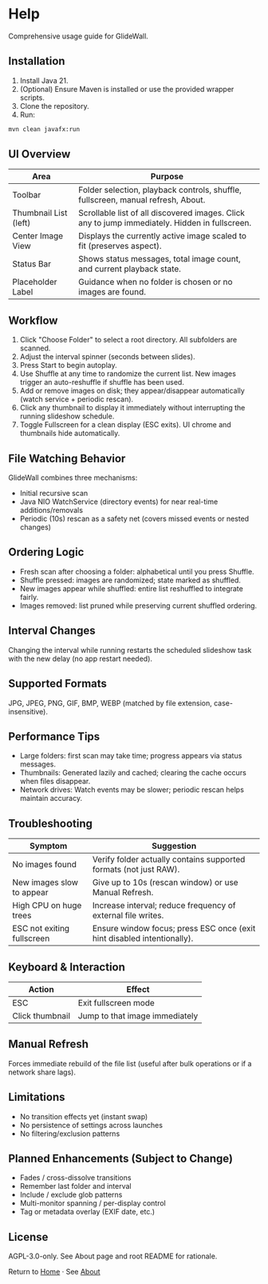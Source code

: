 # Help

Comprehensive usage guide for GlideWall.

## Installation
1. Install Java 21.
2. (Optional) Ensure Maven is installed or use the provided wrapper scripts.
3. Clone the repository.
4. Run:
```bash
mvn clean javafx:run
```

## UI Overview
| Area | Purpose |
|------|---------|
| Toolbar | Folder selection, playback controls, shuffle, fullscreen, manual refresh, About. |
| Thumbnail List (left) | Scrollable list of all discovered images. Click any to jump immediately. Hidden in fullscreen. |
| Center Image View | Displays the currently active image scaled to fit (preserves aspect). |
| Status Bar | Shows status messages, total image count, and current playback state. |
| Placeholder Label | Guidance when no folder is chosen or no images are found. |

## Workflow
1. Click "Choose Folder" to select a root directory. All subfolders are scanned.
2. Adjust the interval spinner (seconds between slides).
3. Press Start to begin autoplay.
4. Use Shuffle at any time to randomize the current list. New images trigger an auto-reshuffle if shuffle has been used.
5. Add or remove images on disk; they appear/disappear automatically (watch service + periodic rescan).
6. Click any thumbnail to display it immediately without interrupting the running slideshow schedule.
7. Toggle Fullscreen for a clean display (ESC exits). UI chrome and thumbnails hide automatically.

## File Watching Behavior
GlideWall combines three mechanisms:
- Initial recursive scan
- Java NIO WatchService (directory events) for near real-time additions/removals
- Periodic (10s) rescan as a safety net (covers missed events or nested changes)

## Ordering Logic
- Fresh scan after choosing a folder: alphabetical until you press Shuffle.
- Shuffle pressed: images are randomized; state marked as shuffled.
- New images appear while shuffled: entire list reshuffled to integrate fairly.
- Images removed: list pruned while preserving current shuffled ordering.

## Interval Changes
Changing the interval while running restarts the scheduled slideshow task with the new delay (no app restart needed).

## Supported Formats
JPG, JPEG, PNG, GIF, BMP, WEBP (matched by file extension, case-insensitive).

## Performance Tips
- Large folders: first scan may take time; progress appears via status messages.
- Thumbnails: Generated lazily and cached; clearing the cache occurs when files disappear.
- Network drives: Watch events may be slower; periodic rescan helps maintain accuracy.

## Troubleshooting
| Symptom | Suggestion |
|---------|------------|
| No images found | Verify folder actually contains supported formats (not just RAW). |
| New images slow to appear | Give up to 10s (rescan window) or use Manual Refresh. |
| High CPU on huge trees | Increase interval; reduce frequency of external file writes. |
| ESC not exiting fullscreen | Ensure window focus; press ESC once (exit hint disabled intentionally). |

## Keyboard & Interaction
| Action | Effect |
|--------|--------|
| ESC | Exit fullscreen mode |
| Click thumbnail | Jump to that image immediately |

## Manual Refresh
Forces immediate rebuild of the file list (useful after bulk operations or if a network share lags).

## Limitations
- No transition effects yet (instant swap)
- No persistence of settings across launches
- No filtering/exclusion patterns

## Planned Enhancements (Subject to Change)
- Fades / cross-dissolve transitions
- Remember last folder and interval
- Include / exclude glob patterns
- Multi-monitor spanning / per-display control
- Tag or metadata overlay (EXIF date, etc.)

## License
AGPL-3.0-only. See About page and root README for rationale.

Return to [Home](./index.md) · See [About](./about.md)

